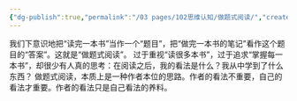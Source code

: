 ```yaml
---
{"dg-publish":true,"permalink":"/03 pages/102思维认知/做题式阅读/","created":"2024-11-30T20:47:09.232+08:00","updated":"2025-03-04T13:38:24.810+08:00"}
---
```


我们下意识地把“读完一本书”当作一个“题目”，把“做完一本书的笔记”看作这个题目的“答案”。这就是“做题式阅读”。
过于重视“读很多本书”，过于追求“掌握每一本书”，却很少有人真的思考：在阅读之后，我的看法是什么？我从中学到了什么东西？
做题式阅读，本质上是一种作者本位的思路。作者的看法不重要，自己的看法才重要。作者的看法只是自己看法的养料。